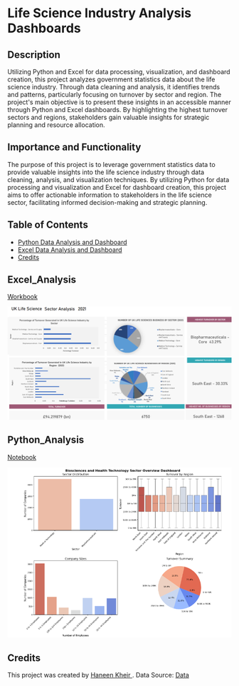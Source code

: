 # Life Science Industry Analysis Dashboards 

## Description

Utilizing Python and Excel for data processing, visualization, and dashboard creation, this project analyzes government statistics data about the life science industry. Through data cleaning and analysis, it identifies trends and patterns, particularly focusing on turnover by sector and region.
The project's main objective is to present these insights in an accessible manner through Python and Excel dashboards. By highlighting the highest turnover sectors and regions, stakeholders gain valuable insights for strategic planning and resource allocation.

## Importance and Functionality

The purpose of this project is to leverage government statistics data to provide valuable insights into the life science industry through data cleaning, analysis, and visualization techniques. By utilizing Python for data processing and visualization and Excel for dashboard creation, this project aims to offer actionable information to stakeholders in the life science sector, facilitating informed decision-making and strategic planning.

## Table of Contents

- [Python Data Analysis and Dashboard](#Python_Analysis)
- [Excel Data Analysis and Dashboard](#Excel_Analysis)
- [Credits](#credits)


## Excel_Analysis 
[Workbook]([https://github.com/haneenkheir/Life_science_industry_analysis-/blob/main/Biosci_sector_dashboard.ipynb](https://github.com/haneenkheir/Life_science_industry_analysis-/blob/main/Life_science_industry_analysis_dashboard.xlsx))

![Excel_dashboard](Excel_dash_lifesci.png)

## Python_Analysis 
[Notebook](https://github.com/haneenkheir/Life_science_industry_analysis-/blob/main/Biosci_sector_dashboard.ipynb)

![Python_dashboard](Py_dash_lifesci.png)

## Credits

This project was created by [Haneen Kheir ](https://github.com/haneenkheir). Data Source: [Data](https://www.gov.uk/government/statistics/bioscience-and-health-technology-sector-statistics-2021)  


